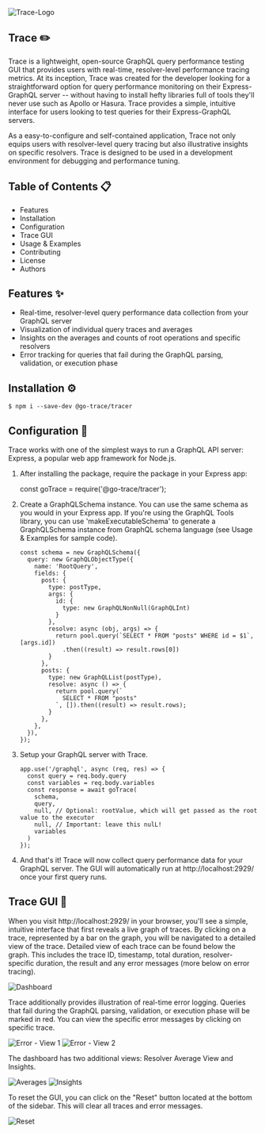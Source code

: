 ![Trace-Logo](./Trace-Rectangle.png)

## Trace ✏️

Trace is a lightweight, open-source GraphQL query performance testing GUI that provides users with real-time, resolver-level performance tracing metrics. At its inception, Trace was created for the developer looking for a straightforward option for query performance monitoring on their Express-GraphQL server -- without having to install hefty libraries full of tools they'll never use such as Apollo or Hasura. Trace provides a simple, intuitive interface for users looking to test queries for their Express-GraphQL servers.

As a easy-to-configure and self-contained application, Trace not only equips users with resolver-level query tracing but also illustrative insights on specific resolvers. Trace is designed to be used in a development environment for debugging and performance tuning. 

## Table of Contents 📋

- Features
- Installation
- Configuration
- Trace GUI
- Usage & Examples
- Contributing
- License
- Authors


## Features ✨

- Real-time, resolver-level query performance data collection from your GraphQL server
- Visualization of individual query traces and averages
- Insights on the averages and counts of root operations and specific resolvers
- Error tracking for queries that fail during the GraphQL parsing, validation, or execution phase


## Installation ⚙️

    $ npm i --save-dev @go-trace/tracer


## Configuration 🔧

Trace works with one of the simplest ways to run a GraphQL API server: Express, a popular web app framework for Node.js. 

1. After installing the package, require the package in your Express app:

    const goTrace = require('@go-trace/tracer');

2. Create a GraphQLSchema instance. You can use the same schema as you would in your Express app. If you're using the GraphQL Tools library, you can use 'makeExecutableSchema' to generate a GraphQLSchema instance from GraphQL schema language (see Usage & Examples for sample code).

      ```  
      const schema = new GraphQLSchema({
        query: new GraphQLObjectType({
          name: 'RootQuery',
          fields: {
            post: {
              type: postType,
              args: {
                id: {
                  type: new GraphQLNonNull(GraphQLInt)
                }
              },
              resolve: async (obj, args) => {
                return pool.query(`SELECT * FROM "posts" WHERE id = $1`, [args.id])
                  .then((result) => result.rows[0])
              }
            },
            posts: {
              type: new GraphQLList(postType),
              resolve: async () => {
                return pool.query(`
                  SELECT * FROM "posts"
                `, []).then((result) => result.rows);
              }
            },
          },
        }),
      });
      ```

3. Setup your GraphQL server with Trace.

    ```
    app.use('/graphql', async (req, res) => {
      const query = req.body.query
      const variables = req.body.variables
      const response = await goTrace(
        schema,
        query,
        null, // Optional: rootValue, which will get passed as the root value to the executor
        null, // Important: leave this nulL!
        variables
      )
    });
    ```
4. And that's it! Trace will now collect query performance data for your GraphQL server. The GUI will automatically run at http://localhost:2929/ once your first query runs.


## Trace GUI 🧮

When you visit http://localhost:2929/ in your browser, you'll see a simple, intuitive interface that first reveals a live graph of traces. By clicking on a trace, represented by a bar on the graph, you will be navigated to a detailed view of the trace. Detailed view of each trace can be found below the graph. This includes the trace ID, timestamp, total duration, resolver-specific duration, the result and any error messages (more below on error tracing).

![Dashboard](dashboard.gif)

Trace additionally provides illustration of real-time error logging. Queries that fail during the GraphQL parsing, validation, or execution phase will be marked in red. You can view the specific error messages by clicking on specific trace.

![Error - View 1](err-1.png)
![Error - View 2](err-2.png)

The dashboard has two additional views: Resolver Average View and Insights.

![Averages](averages.png)
![Insights](insights.png)

To reset the GUI, you can click on the "Reset" button located at the bottom of the sidebar. This will clear all traces and error messages.

![Reset](reset.png)